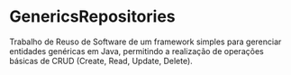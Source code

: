 # GenericsRepositories
Trabalho de Reuso de Software de um framework simples para gerenciar entidades genéricas em Java, permitindo a realização de operações básicas de CRUD (Create, Read, Update, Delete).

